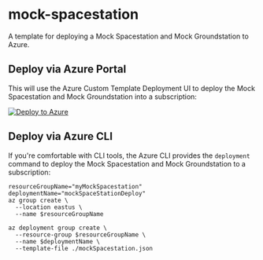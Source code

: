 # mock-spacestation

A template for deploying a Mock Spacestation and Mock Groundstation to Azure.

## Deploy via Azure Portal

This will use the Azure Custom Template Deployment UI to deploy the Mock Spacestation and Mock Groundstation into a subscription:

[![Deploy to Azure](https://aka.ms/deploytoazurebutton)](https://portal.azure.com/#create/Microsoft.Template/uri/https%3A%2F%2Fraw.githubusercontent.com%2Fglennmusa%2Fmock-spacestation%2Fmain%2FmockSpacestation.json)

## Deploy via Azure CLI

If you're comfortable with CLI tools, the Azure CLI provides the `deployment` command to deploy the Mock Spacestation and Mock Groundstation to a subscription:

```plaintext
resourceGroupName="myMockSpacestation"
deploymentName="mockSpaceStationDeploy"
az group create \
  --location eastus \
  --name $resourceGroupName

az deployment group create \
  --resource-group $resourceGroupName \
  --name $deploymentName \
  --template-file ./mockSpacestation.json
```
